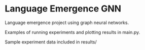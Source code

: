 # Language Emergence GNN
 Language emergence project using graph neural networks.
 
 Examples of running experiments and plotting results in main.py.
 
 Sample experiment data included in results/
